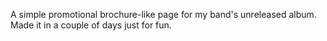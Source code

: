 A simple promotional brochure-like page for my band's unreleased album. Made it in a couple of days just for fun.
